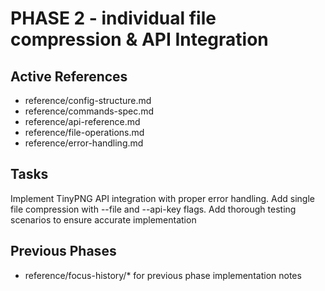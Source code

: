 # PHASE 2 - individual file compression & API Integration

## Active References
- reference/config-structure.md
- reference/commands-spec.md
- reference/api-reference.md
- reference/file-operations.md
- reference/error-handling.md

## Tasks
Implement TinyPNG API integration with proper error handling. Add single file compression with --file and --api-key flags.
Add thorough testing scenarios to ensure accurate implementation

## Previous Phases
- reference/focus-history/* for previous phase implementation notes